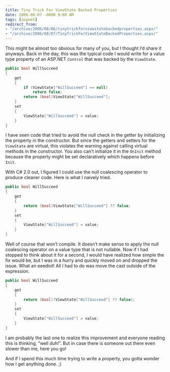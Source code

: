 ```yaml
---
title: Tiny Trick For ViewState Backed Properties
date: 2006-08-07 -0800 9:00 AM
tags: [aspnet]
redirect_from:
- "/archive/2006/08/06/tinytrickforviewstatebackedproperties.aspx/"
- "/archive/2006/08/07/TinyTrickForViewStateBackedProperties.aspx/"
---
```


This might be almost too obvious for many of you, but I thought I’d
share it anyways. Back in the day, this was the typical code I would
write for a value type property of an ASP.NET `Control` that was backed
by the `ViewState`.

```csharp
public bool WillSucceed
{
    get
    {
        if (ViewState["WillSucceed"] == null)
            return false;
        return (bool)ViewState["WillSucceed"];
    }
    set
    {
        ViewState["WillSucceed"] = value;
    }
}
```

I have seen code that tried to avoid the null check in the getter by
initializing the property in the constructor. But since the getters and
setters for the `ViewState` are virtual, this violates the warning
against calling virtual methods in the constructor. You also can’t
initialize it in the `OnInit` method because the property might be set
declaratively which happens before `Init`.

With C# 2.0 out, I figured I could use the null coalescing operator to
produce cleaner code. Here is what I naively tried.

```csharp
public bool WillSucceed
{
    get
    {
        return (bool)ViewState["WillSucceed"] ?? false;
    }
    set
    {
        ViewState["WillSucceed"] = value;
    }
}
```

Well of course that won’t compile. It doesn’t make sense to apply the
null coalescing operator on a value type that is not nullable. Now if I
had stopped to think about it for a second, I would have realized how
simple the fix would be, but I was in a hurry and quickly moved on and
dropped the issue. What an eeediot! All I had to do was move the cast
outside of the expression.

```csharp
public bool WillSucceed
{
    get
    {
        return (bool)(ViewState["WillSucceed"] ?? false);
    }
    set
    {
        ViewState["WillSucceed"] = value;
    }
}
```

I am probably the last one to realize this improvement and everyone
reading this is thinking, “well duh!”. But in case there is someone out
there even slower than me, here you go!

And if I spend this much time trying to write a property, you gotta
wonder how I get anything done. ;)

